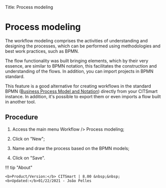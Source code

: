 Title: Process modeling

# Process modeling

The workflow modeling comprises the activities of understanding and designing the processes, which can be performed using methodologies and best work practices, such as BPMN. 

The flow functionality was built bringing elements, which by their very essence, are similar to BPMN notation, this facilitates the construction and understanding of the flows. In addition, you can import projects in BPMN standard.

This feature is a good alternative for creating workflows in the standard BPMN ([Business Process Model and Notation][1]) directly from your CITSmart instance. In addition, it's possible to export them or even imports a flow built in another tool.

## Procedure

1. Access the main menu Workflow /> Process modeling;

2. Click on "New";

3. Name and draw the process based on the BPMN models;

4. Click on "Save".



[1]:http://www.bpmn.org/


!!! tip "About"

    <b>Product/Version:</b> CITSmart | 8.00 &nbsp;&nbsp;
    <b>Updated:</b>01/22/2021 - João Pelles  
	

